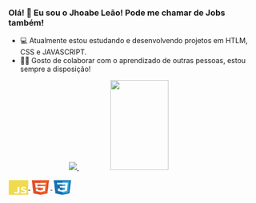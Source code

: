 ### Olá! 👋 Eu sou o Jhoabe Leão! Pode me chamar de Jobs também!


- 💻 Atualmente estou estudando e desenvolvendo projetos em HTLM, CSS e JAVASCRIPT.
- 🤝🏻 Gosto de colaborar com o aprendizado de outras pessoas, estou sempre a disposição!

<div align="center">
  <a href="https://github.com/JhoabeLeao">
  <img height="180em" src="https://github-readme-stats.vercel.app/api?username=JhoabeLeao&show_icons=true&theme=dark&include_all_commits=true&count_private=true"/>
  <img width="48%" height="180em" src="https://github-readme-stats.vercel.app/api/top-langs/?username=JhoabeLeao&layout=compact&langs_count=7&theme=dark"/>
</div>
 <div style="display: inline_block"><br>
  <img align="center" alt="Rafa-Js" height="30" width="40" src="https://raw.githubusercontent.com/devicons/devicon/master/icons/javascript/javascript-plain.svg">
  <img align="center" alt="Rafa-HTML" height="30" width="40" src="https://raw.githubusercontent.com/devicons/devicon/master/icons/html5/html5-original.svg">
  <img align="center" alt="Rafa-CSS" height="30" width="40" src="https://raw.githubusercontent.com/devicons/devicon/master/icons/css3/css3-original.svg">
 
  
</div>


